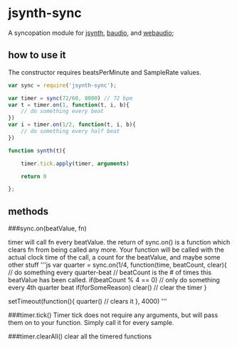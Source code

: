 # jsynth-sync

A syncopation module for [jsynth](https://github.com/NHQ/jsynth), [baudio](https://github.com/substack/baudio), and [webaudio](https://github.com/NHQ/webaudio);

## how to use it
The constructor requires beatsPerMinute and SampleRate values.

```js
var sync = require('jsynth-sync');

var timer = sync(72/60, 8000) // 72 bpm
var t = timer.on(1, function(t, i, b){
	// do something every beat
})
var i = timer.on(1/2, function(t, i, b){
	// do something every half beat
})

function synth(t){

	timer.tick.apply(timer, arguments)

	return 0

};

```

## methods

###sync.on(beatValue, fn)

timer will call fn every beatValue. 
the return of sync.on() is a function which clears fn from being called any more.
Your function will be called with the actual clock time of the call, a count for the beatValue, and maybe some other stuff
'''js
var quarter = sync.on(1/4, function(time, beatCount, clear){
	// do something every quarter-beat
	// beatCount is the # of times this beatValue has been called.
	if(beatCount % 4 == 0) // only do something every 4th quarter beat
	if(forSomeReason) clear() // clear the timer 
}

setTimeout(function(){
	quarter() // clears it
}, 4000)
'''

###timer.tick()
Timer tick does not require any arguments, but will pass them on to your function. Simply call it for every sample.

###timer.clearAll()
clear all the timered functions
